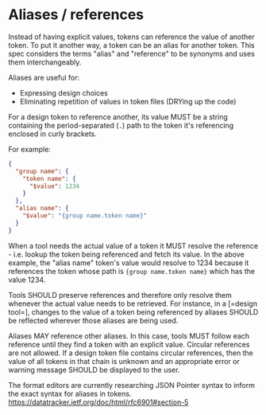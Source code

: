 # Aliases / references

Instead of having explicit values, tokens can reference the value of another token. To put it another way, a token can be an alias for another token. This spec considers the terms "alias" and "reference" to be synonyms and uses them interchangeably.

Aliases are useful for:

- Expressing design choices
- Eliminating repetition of values in token files (DRYing up the code)

For a design token to reference another, its value MUST be a string containing the period-separated (`.`) path to the token it's referencing enclosed in curly brackets.

For example:

<aside class="example">

```json
{
  "group name": {
    "token name": {
      "$value": 1234
    }
  },
  "alias name": {
    "$value": "{group name.token name}"
  }
}
```

</aside>

When a tool needs the actual value of a token it MUST resolve the reference - i.e. lookup the token being referenced and fetch its value. In the above example, the "alias name" token's value would resolve to 1234 because it references the token whose path is `{group name.token name}` which has the value 1234.

Tools SHOULD preserve references and therefore only resolve them whenever the actual value needs to be retrieved. For instance, in a [=design tool=], changes to the value of a token being referenced by aliases SHOULD be reflected wherever those aliases are being used.

Aliases MAY reference other aliases. In this case, tools MUST follow each reference until they find a token with an explicit value. Circular references are not allowed. If a design token file contains circular references, then the value of all tokens in that chain is unknown and an appropriate error or warning message SHOULD be displayed to the user.

<p class="ednote" title="JSON Pointer syntax">
  The format editors are currently researching JSON Pointer syntax to inform the exact syntax for aliases in tokens. <a href="https://datatracker.ietf.org/doc/html/rfc6901#section-5">https://datatracker.ietf.org/doc/html/rfc6901#section-5</a>
</p>
